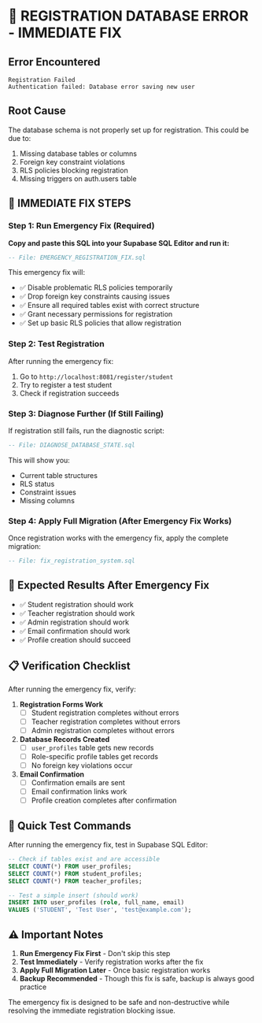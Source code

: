 # 🚨 REGISTRATION DATABASE ERROR - IMMEDIATE FIX

## Error Encountered
```
Registration Failed
Authentication failed: Database error saving new user
```

## Root Cause
The database schema is not properly set up for registration. This could be due to:
1. Missing database tables or columns
2. Foreign key constraint violations  
3. RLS policies blocking registration
4. Missing triggers on auth.users table

## 🔧 IMMEDIATE FIX STEPS

### Step 1: Run Emergency Fix (Required)
**Copy and paste this SQL into your Supabase SQL Editor and run it:**

```sql
-- File: EMERGENCY_REGISTRATION_FIX.sql
```

This emergency fix will:
- ✅ Disable problematic RLS policies temporarily
- ✅ Drop foreign key constraints causing issues
- ✅ Ensure all required tables exist with correct structure
- ✅ Grant necessary permissions for registration
- ✅ Set up basic RLS policies that allow registration

### Step 2: Test Registration
After running the emergency fix:
1. Go to `http://localhost:8081/register/student`
2. Try to register a test student
3. Check if registration succeeds

### Step 3: Diagnose Further (If Still Failing)
If registration still fails, run the diagnostic script:

```sql
-- File: DIAGNOSE_DATABASE_STATE.sql
```

This will show you:
- Current table structures
- RLS status
- Constraint issues
- Missing columns

### Step 4: Apply Full Migration (After Emergency Fix Works)
Once registration works with the emergency fix, apply the complete migration:

```sql
-- File: fix_registration_system.sql
```

## 🎯 Expected Results After Emergency Fix

- ✅ Student registration should work
- ✅ Teacher registration should work  
- ✅ Admin registration should work
- ✅ Email confirmation should work
- ✅ Profile creation should succeed

## 📋 Verification Checklist

After running the emergency fix, verify:

1. **Registration Forms Work**
   - [ ] Student registration completes without errors
   - [ ] Teacher registration completes without errors
   - [ ] Admin registration completes without errors

2. **Database Records Created**
   - [ ] `user_profiles` table gets new records
   - [ ] Role-specific profile tables get records
   - [ ] No foreign key violations occur

3. **Email Confirmation**
   - [ ] Confirmation emails are sent
   - [ ] Email confirmation links work
   - [ ] Profile creation completes after confirmation

## 🚀 Quick Test Commands

After running the emergency fix, test in Supabase SQL Editor:

```sql
-- Check if tables exist and are accessible
SELECT COUNT(*) FROM user_profiles;
SELECT COUNT(*) FROM student_profiles; 
SELECT COUNT(*) FROM teacher_profiles;

-- Test a simple insert (should work)
INSERT INTO user_profiles (role, full_name, email) 
VALUES ('STUDENT', 'Test User', 'test@example.com');
```

## ⚠️ Important Notes

1. **Run Emergency Fix First** - Don't skip this step
2. **Test Immediately** - Verify registration works after the fix  
3. **Apply Full Migration Later** - Once basic registration works
4. **Backup Recommended** - Though this fix is safe, backup is always good practice

The emergency fix is designed to be safe and non-destructive while resolving the immediate registration blocking issue.
